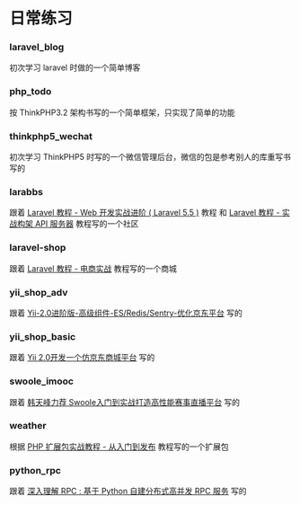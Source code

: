 # 日常练习

### laravel_blog

初次学习 laravel 时做的一个简单博客

### php_todo

按 ThinkPHP3.2 架构书写的一个简单框架，只实现了简单的功能

### thinkphp5_wechat

初次学习 ThinkPHP5 时写的一个微信管理后台，微信的包是参考别人的库重写书写的

### larabbs

跟着 [Laravel 教程 - Web 开发实战进阶 ( Laravel 5.5 )](https://laravel-china.org/courses/laravel-intermediate-training-5.5) 教程 和 [Laravel 教程 - 实战构架 API 服务器](https://laravel-china.org/courses/laravel-advance-training-5.5) 教程写的一个社区

### laravel-shop

跟着 [Laravel 教程 - 电商实战](https://laravel-china.org/courses/laravel-shop) 教程写的一个商城

### yii_shop_adv

跟着 [Yii-2.0进阶版-高级组件-ES/Redis/Sentry-优化京东平台](https://coding.imooc.com/class/90.html) 写的

### yii_shop_basic

跟着 [Yii 2.0开发一个仿京东商城平台](https://coding.imooc.com/class/57.html) 写的

### swoole_imooc

跟着 [韩天峰力荐 Swoole入门到实战打造高性能赛事直播平台](https://coding.imooc.com/class/197.html) 写的

### weather

根据 [PHP 扩展包实战教程 - 从入门到发布](https://laravel-china.org/courses/creating-package) 教程写的一个扩展包

### python_rpc

跟着 [深入理解 RPC : 基于 Python 自建分布式高并发 RPC 服务](https://juejin.im/book/5af56a3c518825426642e004) 写的
